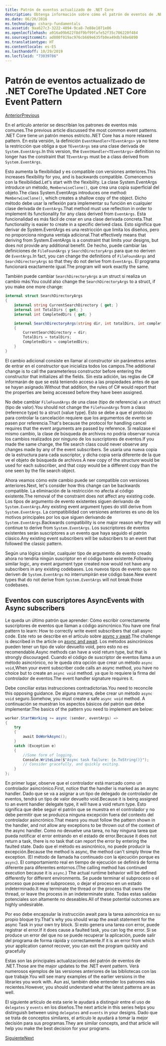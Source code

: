 ```yaml
---
title: Patrón de eventos actualizado de .NET Core
description: Obtenga información sobre cómo el patrón de eventos de .NET Core permite la flexibilidad con la compatibilidad con versiones anteriores y cómo implementar un procesamiento de eventos seguro con suscriptores asincrónicos.
ms.date: 06/20/2016
ms.technology: csharp-fundamentals
ms.assetid: 9aa627c3-3222-4094-9ca8-7e88e1071e06
ms.openlocfilehash: a916a09b622f8df9bf99fafe52f35c706220f484
ms.sourcegitcommit: ad800f019ac976cb669e635fb0ea49db740e6890
ms.translationtype: HT
ms.contentlocale: es-ES
ms.lasthandoff: 10/29/2019
ms.locfileid: "73039786"
---
```

# <a name="the-updated-net-core-event-pattern"></a><span data-ttu-id="ac867-103">Patrón de eventos actualizado de .NET Core</span><span class="sxs-lookup"><span data-stu-id="ac867-103">The Updated .NET Core Event Pattern</span></span>

[<span data-ttu-id="ac867-104">Anterior</span><span class="sxs-lookup"><span data-stu-id="ac867-104">Previous</span></span>](event-pattern.md)

<span data-ttu-id="ac867-105">En el artículo anterior se describían los patrones de eventos más comunes.</span><span class="sxs-lookup"><span data-stu-id="ac867-105">The previous article discussed the most common event patterns.</span></span> <span data-ttu-id="ac867-106">.NET Core tiene un patrón menos estricto.</span><span class="sxs-lookup"><span data-stu-id="ac867-106">.NET Core has a more relaxed pattern.</span></span> <span data-ttu-id="ac867-107">En esta versión, la definición `EventHandler<TEventArgs>` ya no tiene la restricción que obliga a que `TEventArgs` sea una clase derivada de `System.EventArgs`.</span><span class="sxs-lookup"><span data-stu-id="ac867-107">In this version, the `EventHandler<TEventArgs>` definition no longer has the constraint that `TEventArgs` must be a class derived from `System.EventArgs`.</span></span>

<span data-ttu-id="ac867-108">Esto aumenta la flexibilidad y es compatible con versiones anteriores.</span><span class="sxs-lookup"><span data-stu-id="ac867-108">This increases flexibility for you, and is backwards compatible.</span></span> <span data-ttu-id="ac867-109">Comencemos con la flexibilidad.</span><span class="sxs-lookup"><span data-stu-id="ac867-109">Let's start with the flexibility.</span></span> <span data-ttu-id="ac867-110">La clase System.EventArgs introduce un método, `MemberwiseClone()`, que crea una copia superficial del objeto.</span><span class="sxs-lookup"><span data-stu-id="ac867-110">The class System.EventArgs introduces one method: `MemberwiseClone()`, which creates a shallow copy of the object.</span></span>
<span data-ttu-id="ac867-111">Dicho método debe usar la reflexión para implementar su función en cualquier clase derivada de `EventArgs`.</span><span class="sxs-lookup"><span data-stu-id="ac867-111">That method must use reflection in order to implement its functionality for any class derived from `EventArgs`.</span></span> <span data-ttu-id="ac867-112">Esta funcionalidad es más fácil de crear en una clase derivada concreta.</span><span class="sxs-lookup"><span data-stu-id="ac867-112">That functionality is easier to create in a specific derived class.</span></span> <span data-ttu-id="ac867-113">Esto significa que derivar de System.EventArgs es una restricción que limita los diseños, pero no proporciona ninguna ventaja adicional.</span><span class="sxs-lookup"><span data-stu-id="ac867-113">That effectively means that deriving from System.EventArgs is a constraint that limits your designs, but does not provide any additional benefit.</span></span>
<span data-ttu-id="ac867-114">De hecho, puede cambiar las definiciones de `FileFoundArgs` y `SearchDirectoryArgs` para que no deriven de `EventArgs`.</span><span class="sxs-lookup"><span data-stu-id="ac867-114">In fact, you can change the definitions of `FileFoundArgs` and `SearchDirectoryArgs` so that they do not derive from `EventArgs`.</span></span>
<span data-ttu-id="ac867-115">El programa funcionará exactamente igual.</span><span class="sxs-lookup"><span data-stu-id="ac867-115">The program will work exactly the same.</span></span>

<span data-ttu-id="ac867-116">También puede cambiar `SearchDirectoryArgs` a un struct si realiza un cambio más:</span><span class="sxs-lookup"><span data-stu-id="ac867-116">You could also change the `SearchDirectoryArgs` to a struct, if you make one more change:</span></span>

```csharp
internal struct SearchDirectoryArgs
{
    internal string CurrentSearchDirectory { get; }
    internal int TotalDirs { get; }
    internal int CompletedDirs { get; }

    internal SearchDirectoryArgs(string dir, int totalDirs, int completedDirs) : this()
    {
        CurrentSearchDirectory = dir;
        TotalDirs = totalDirs;
        CompletedDirs = completedDirs;
    }
}
```

<span data-ttu-id="ac867-117">El cambio adicional consiste en llamar al constructor sin parámetros antes de entrar en el constructor que inicializa todos los campos.</span><span class="sxs-lookup"><span data-stu-id="ac867-117">The additional change is to call the parameterless constructor before entering the constructor that initializes all the fields.</span></span> <span data-ttu-id="ac867-118">Sin esta adición, las reglas de C# informarán de que se está teniendo acceso a las propiedades antes de que se hayan asignado.</span><span class="sxs-lookup"><span data-stu-id="ac867-118">Without that addition, the rules of C# would report that the properties are being accessed before they have been assigned.</span></span>

<span data-ttu-id="ac867-119">No debe cambiar `FileFoundArgs` de una clase (tipo de referencia) a un struct (tipo de valor).</span><span class="sxs-lookup"><span data-stu-id="ac867-119">You should not change the `FileFoundArgs` from a class (reference type) to a struct (value type).</span></span> <span data-ttu-id="ac867-120">Esto se debe a que el protocolo para controlar la cancelación requiere que los argumentos de evento se pasen por referencia.</span><span class="sxs-lookup"><span data-stu-id="ac867-120">That's because the protocol for handling cancel requires that the event arguments are passed by reference.</span></span> <span data-ttu-id="ac867-121">Si realizase el mismo cambio, la clase de búsqueda de archivos no podría observar nunca los cambios realizados por ninguno de los suscriptores de eventos.</span><span class="sxs-lookup"><span data-stu-id="ac867-121">If you made the same change, the file search class could never observe any changes made by any of the event subscribers.</span></span> <span data-ttu-id="ac867-122">Se usaría una nueva copia de la estructura para cada suscriptor, y dicha copia sería diferente de la que ve el objeto de búsqueda de archivos.</span><span class="sxs-lookup"><span data-stu-id="ac867-122">A new copy of the structure would be used for each subscriber, and that copy would be a different copy than the one seen by the file search object.</span></span>

<span data-ttu-id="ac867-123">Ahora veamos cómo este cambio puede ser compatible con versiones anteriores.</span><span class="sxs-lookup"><span data-stu-id="ac867-123">Next, let's consider how this change can be backwards compatible.</span></span>
<span data-ttu-id="ac867-124">La eliminación de la restricción no afecta al código existente.</span><span class="sxs-lookup"><span data-stu-id="ac867-124">The removal of the constraint does not affect any existing code.</span></span> <span data-ttu-id="ac867-125">Los tipos de argumento de evento existentes siguen derivando de `System.EventArgs`.</span><span class="sxs-lookup"><span data-stu-id="ac867-125">Any existing event argument types do still derive from `System.EventArgs`.</span></span>
<span data-ttu-id="ac867-126">La compatibilidad con versiones anteriores es uno de los motivos principales por los que siguen derivando de `System.EventArgs`.</span><span class="sxs-lookup"><span data-stu-id="ac867-126">Backwards compatibility is one major reason why they will continue to derive from `System.EventArgs`.</span></span> <span data-ttu-id="ac867-127">Los suscriptores de eventos existentes serán suscriptores a un evento que haya seguido el patrón clásico.</span><span class="sxs-lookup"><span data-stu-id="ac867-127">Any existing event subscribers will be subscribers to an event that followed the classic pattern.</span></span>

<span data-ttu-id="ac867-128">Según una lógica similar, cualquier tipo de argumento de evento creado ahora no tendría ningún suscriptor en el código base existente.</span><span class="sxs-lookup"><span data-stu-id="ac867-128">Following similar logic, any event argument type created now would not have any subscribers in any existing codebases.</span></span> <span data-ttu-id="ac867-129">Los nuevos tipos de evento que no deriven de `System.EventArgs` no interrumpirán ese código base.</span><span class="sxs-lookup"><span data-stu-id="ac867-129">New event types that do not derive from `System.EventArgs` will not break those codebases.</span></span>

## <a name="events-with-async-subscribers"></a><span data-ttu-id="ac867-130">Eventos con suscriptores Async</span><span class="sxs-lookup"><span data-stu-id="ac867-130">Events with Async subscribers</span></span>

<span data-ttu-id="ac867-131">Le queda un último patrón que aprender: Cómo escribir correctamente suscriptores de eventos que llaman a código asincrónico.</span><span class="sxs-lookup"><span data-stu-id="ac867-131">You have one final pattern to learn: How to correctly write event subscribers that call async code.</span></span> <span data-ttu-id="ac867-132">Este reto se describe en el artículo sobre [async y await](async.md).</span><span class="sxs-lookup"><span data-stu-id="ac867-132">The challenge is described in the article on [async and await](async.md).</span></span> <span data-ttu-id="ac867-133">Los métodos asincrónicos pueden tener un tipo de valor devuelto void, pero esto no es recomendable.</span><span class="sxs-lookup"><span data-stu-id="ac867-133">Async methods can have a void return type, but that is strongly discouraged.</span></span> <span data-ttu-id="ac867-134">Cuando el código de suscriptor de eventos llama a un método asincrónico, no le queda otra opción que crear un método `async void`,</span><span class="sxs-lookup"><span data-stu-id="ac867-134">When your event subscriber code calls an async method, you have no choice but to create an `async void` method.</span></span> <span data-ttu-id="ac867-135">ya que lo requiere la firma del controlador de eventos.</span><span class="sxs-lookup"><span data-stu-id="ac867-135">The event handler signature requires it.</span></span>

<span data-ttu-id="ac867-136">Debe conciliar estas instrucciones contradictorias.</span><span class="sxs-lookup"><span data-stu-id="ac867-136">You need to reconcile this opposing guidance.</span></span> <span data-ttu-id="ac867-137">De alguna manera, debe crear un método `async void` seguro.</span><span class="sxs-lookup"><span data-stu-id="ac867-137">Somehow, you must create a safe `async void` method.</span></span> <span data-ttu-id="ac867-138">A continuación se muestran los aspectos básicos del patrón que debe implementar:</span><span class="sxs-lookup"><span data-stu-id="ac867-138">The basics of the pattern you need to implement are below:</span></span>

```csharp
worker.StartWorking += async (sender, eventArgs) =>
{
    try 
    {
        await DoWorkAsync();
    }
    catch (Exception e)
    {
        //Some form of logging.
        Console.WriteLine($"Async task failure: {e.ToString()}");
        // Consider gracefully, and quickly exiting.
    }
};
```

<span data-ttu-id="ac867-139">En primer lugar, observe que el controlador está marcado como un controlador asincrónico.</span><span class="sxs-lookup"><span data-stu-id="ac867-139">First, notice that the handler is marked as an async handler.</span></span> <span data-ttu-id="ac867-140">Dado que se va a asignar a un tipo de delegado de controlador de eventos, tendrá un tipo de valor devuelto void.</span><span class="sxs-lookup"><span data-stu-id="ac867-140">Because it is being assigned to an event handler delegate type, it will have a void return type.</span></span> <span data-ttu-id="ac867-141">Esto significa que debe seguir el patrón que se muestra en el controlador y no debe permitir que se produzca ninguna excepción fuera del contexto del controlador asincrónico.</span><span class="sxs-lookup"><span data-stu-id="ac867-141">That means you must follow the pattern shown in the handler, and not allow any exceptions to be thrown out of the context of the async handler.</span></span> <span data-ttu-id="ac867-142">Como no devuelve una tarea, no hay ninguna tarea que pueda notificar el error entrando en el estado de error.</span><span class="sxs-lookup"><span data-stu-id="ac867-142">Because it does not return a task, there is no task that can report the error by entering the faulted state.</span></span> <span data-ttu-id="ac867-143">Dado que el método es asincrónico, no puede producir la excepción.</span><span class="sxs-lookup"><span data-stu-id="ac867-143">Because the method is async, the method can't simply throw the exception.</span></span> <span data-ttu-id="ac867-144">(El método de llamada ha continuado con la ejecución porque es `async`). El comportamiento real en tiempo de ejecución se definirá de forma diferente para diferentes entornos.</span><span class="sxs-lookup"><span data-stu-id="ac867-144">(The calling method has continued execution because it is `async`.) The actual runtime behavior will be defined differently for different environments.</span></span> <span data-ttu-id="ac867-145">Se puede terminar el subproceso o el proceso que posee el subproceso, o dejar el proceso en un estado indeterminado.</span><span class="sxs-lookup"><span data-stu-id="ac867-145">It may terminate the thread or the process that owns the thread, or leave the process in an indeterminate state.</span></span> <span data-ttu-id="ac867-146">Todas estas salidas potenciales son altamente no deseables.</span><span class="sxs-lookup"><span data-stu-id="ac867-146">All of these potential outcomes are highly undesirable.</span></span>

<span data-ttu-id="ac867-147">Por eso debe encapsular la instrucción await para la tarea asincrónica en su propio bloque try.</span><span class="sxs-lookup"><span data-stu-id="ac867-147">That's why you should wrap the await statement for the async Task in your own try block.</span></span> <span data-ttu-id="ac867-148">Si esto genera una tarea con error, puede registrar el error.</span><span class="sxs-lookup"><span data-stu-id="ac867-148">If it does cause a faulted task, you can log the error.</span></span> <span data-ttu-id="ac867-149">Si se produce un error del que no se puede recuperar la aplicación, puede salir del programa de forma rápida y correctamente.</span><span class="sxs-lookup"><span data-stu-id="ac867-149">If it is an error from which your application cannot recover, you can exit the program quickly and gracefully</span></span>

<span data-ttu-id="ac867-150">Estas son las principales actualizaciones del patrón de eventos de .NET.</span><span class="sxs-lookup"><span data-stu-id="ac867-150">Those are the major updates to the .NET event pattern.</span></span> <span data-ttu-id="ac867-151">Verá numerosos ejemplos de las versiones anteriores de las bibliotecas con las que trabaje.</span><span class="sxs-lookup"><span data-stu-id="ac867-151">You will see many examples of the earlier versions in the libraries you work with.</span></span> <span data-ttu-id="ac867-152">Aun así, también debe entender los patrones más recientes.</span><span class="sxs-lookup"><span data-stu-id="ac867-152">However, you should understand what the latest patterns are as well.</span></span>

<span data-ttu-id="ac867-153">El siguiente artículo de esta serie le ayudará a distinguir entre el uso de `delegates` y `events` en los diseños.</span><span class="sxs-lookup"><span data-stu-id="ac867-153">The next article in this series helps you distinguish between using `delegates` and `events` in your designs.</span></span> <span data-ttu-id="ac867-154">Dado que se trata de conceptos similares, el artículo le ayudará a tomar la mejor decisión para sus programas.</span><span class="sxs-lookup"><span data-stu-id="ac867-154">They are similar concepts, and that article will help you make the best decision for your programs.</span></span>

[<span data-ttu-id="ac867-155">Siguiente</span><span class="sxs-lookup"><span data-stu-id="ac867-155">Next</span></span>](distinguish-delegates-events.md)
